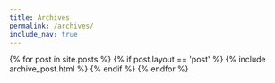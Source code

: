 ```yaml
---
title: Archives
permalink: /archives/
include_nav: true
---
```


<div class="archives" itemscope itemtype="http://schema.org/Blog">
{% for post in site.posts %}
{% if post.layout == 'post' %}
	{% include archive_post.html %}
{% endif %}
{% endfor %}
  </ul>
</div>